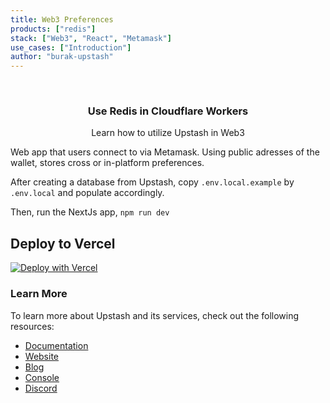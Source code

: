 ```yaml
---
title: Web3 Preferences
products: ["redis"]
stack: ["Web3", "React", "Metamask"]
use_cases: ["Introduction"]
author: "burak-upstash"
---
```


<br />
<div align="center">

  <h3 align="center">Use Redis in Cloudflare Workers</h3>

  <p align="center">
    Learn how to utilize Upstash in Web3
  </p>
</div>

Web app that users connect to via Metamask. Using public adresses of the wallet, stores cross or in-platform preferences.

After creating a database from Upstash, copy `.env.local.example` by `.env.local` and populate accordingly.

Then, run the NextJs app, `npm run dev`

## Deploy to Vercel
[![Deploy with Vercel](https://vercel.com/button)](https://vercel.com/new/clone?repository-url=https%3A%2F%2Fgithub.com%2Fupstash%2Fredis-examples%2Ftree%2Fmaster%2Fweb3-preferences&integration-ids=oac_V3R1GIpkoJorr6fqyiwdhl17)

### Learn More

To learn more about Upstash and its services, check out the following resources:

- [Documentation](https://docs.upstash.com)
- [Website](https://upstash.com)
- [Blog](https://upstash.com/blog)
- [Console](https://console.upstash.com)
- [Discord](https://upstash.com/discord)
